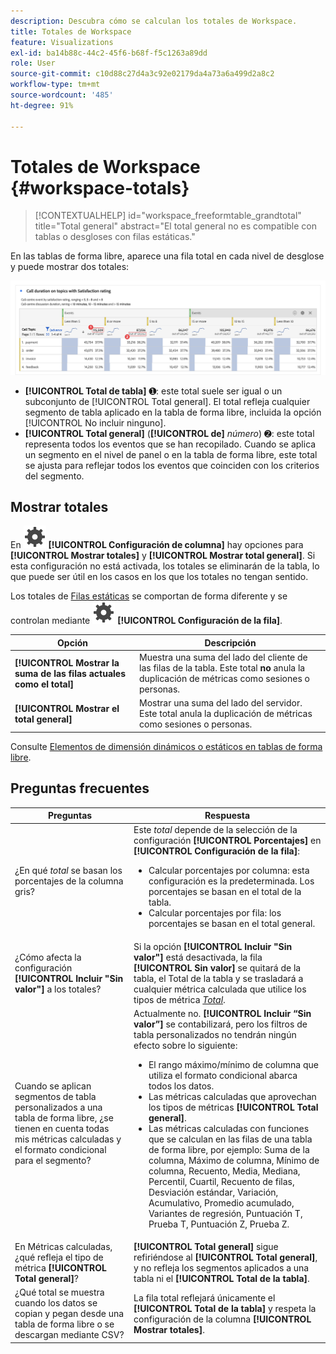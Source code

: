 ```yaml
---
description: Descubra cómo se calculan los totales de Workspace.
title: Totales de Workspace
feature: Visualizations
exl-id: ba14b88c-44c2-45f6-b68f-f5c1263a89dd
role: User
source-git-commit: c10d88c27d4a3c92e02179da4a73a6a499d2a8c2
workflow-type: tm+mt
source-wordcount: '485'
ht-degree: 91%

---
```


# Totales de Workspace {#workspace-totals}

>[!CONTEXTUALHELP]
>id="workspace_freeformtable_grandtotal"
>title="Total general"
>abstract="El total general no es compatible con tablas o desgloses con filas estáticas."


En las tablas de forma libre, aparece una fila total en cada nivel de desglose y puede mostrar dos totales:

![Tabla de forma libre que resalta el total general y el total de la tabla.](assets/total-row.png)

* **[!UICONTROL Total de tabla]** ➊: este total suele ser igual o un subconjunto de [!UICONTROL Total general]. El total refleja cualquier segmento de tabla aplicado en la tabla de forma libre, incluida la opción [!UICONTROL No incluir ninguno].
* **[!UICONTROL Total general]** (**[!UICONTROL de]** *número*) ➋: este total representa todos los eventos que se han recopilado. Cuando se aplica un segmento en el nivel de panel o en la tabla de forma libre, este total se ajusta para reflejar todos los eventos que coinciden con los criterios del segmento. 




## Mostrar totales

En ![Configuración](/help/assets/icons/Setting.svg) **[!UICONTROL Configuración de columna]** hay opciones para **[!UICONTROL Mostrar totales]** y **[!UICONTROL Mostrar total general]**. Si esta configuración no está activada, los totales se eliminarán de la tabla, lo que puede ser útil en los casos en los que los totales no tengan sentido.


Los totales de [Filas estáticas](/help/analysis-workspace/visualizations/freeform-table/column-row-settings/manual-vs-dynamic-rows.md) se comportan de forma diferente y se controlan mediante ![Configuración](/help/assets/icons/Setting.svg) **[!UICONTROL Configuración de la fila]**.

| Opción | Descripción |
|---|---|
| **[!UICONTROL Mostrar la suma de las filas actuales como el total]** | Muestra una suma del lado del cliente de las filas de la tabla. Este total **no** anula la duplicación de métricas como sesiones o personas. |
| **[!UICONTROL Mostrar el total general]** | Mostrar una suma del lado del servidor. Este total anula la duplicación de métricas como sesiones o personas. |

Consulte [Elementos de dimensión dinámicos o estáticos en tablas de forma libre](column-row-settings/manual-vs-dynamic-rows.md).


## Preguntas frecuentes

| Preguntas | Respuesta |
|---|---|
| ¿En qué *total* se basan los porcentajes de la columna gris? | Este *total* depende de la selección de la configuración **[!UICONTROL Porcentajes]** en **[!UICONTROL Configuración de la fila]**:<ul><li>Calcular porcentajes por columna: esta configuración es la predeterminada. Los porcentajes se basan en el total de la tabla.</li><li>Calcular porcentajes por fila: los porcentajes se basan en el total general.</li></ul> |
| ¿Cómo afecta la configuración **[!UICONTROL Incluir &quot;Sin valor&quot;]** a los totales? | Si la opción **[!UICONTROL Incluir &quot;Sin valor&quot;]** está desactivada, la fila **[!UICONTROL Sin valor]** se quitará de la tabla, el Total de la tabla y se trasladará a cualquier métrica calculada que utilice los tipos de métrica [*Total*](/help/components/calc-metrics/cm-workflow/m-metric-type-alloc.md). |
| Cuando se aplican segmentos de tabla personalizados a una tabla de forma libre, ¿se tienen en cuenta todas mis métricas calculadas y el formato condicional para el segmento? | Actualmente no. **[!UICONTROL Incluir “Sin valor”]** se contabilizará, pero los filtros de tabla personalizados no tendrán ningún efecto sobre lo siguiente:<ul><li>El rango máximo/mínimo de columna que utiliza el formato condicional abarca todos los datos.</li><li>Las métricas calculadas que aprovechan los tipos de métricas **[!UICONTROL Total general]**.</li><li>Las métricas calculadas con funciones que se calculan en las filas de una tabla de forma libre, por ejemplo: Suma de la columna, Máximo de columna, Mínimo de columna, Recuento, Media, Mediana, Percentil, Cuartil, Recuento de filas, Desviación estándar, Variación, Acumulativo, Promedio acumulado, Variantes de regresión, Puntuación T, Prueba T, Puntuación Z, Prueba Z.</li></ul> |
| En Métricas calculadas, ¿qué refleja el tipo de métrica **[!UICONTROL Total general]**? | **[!UICONTROL Total general]** sigue refiriéndose al **[!UICONTROL Total general]**, y no refleja los segmentos aplicados a una tabla ni el **[!UICONTROL Total de la tabla]**. |
| ¿Qué total se muestra cuando los datos se copian y pegan desde una tabla de forma libre o se descargan mediante CSV? | La fila total reflejará únicamente el **[!UICONTROL Total de la tabla]** y respeta la configuración de la columna **[!UICONTROL Mostrar totales]**. |
